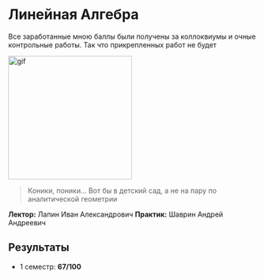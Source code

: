 # Линейная Алгебра

Все заработанные мною баллы были получены за коллоквиумы и очные контрольные работы. Так что прикрепленных работ не будет

<img alt="gif" src="https://media1.tenor.com/m/ToVHf3jGLMsAAAAd/anime-dr-stone.gif" height="250">

> Коники, поники... Вот бы в детский сад, а не на пару по аналитической геометрии

**Лектор:** Лапин Иван Александрович
**Практик:** Шаврин Андрей Андреевич

## Результаты

- 1 семестр: **67/100**